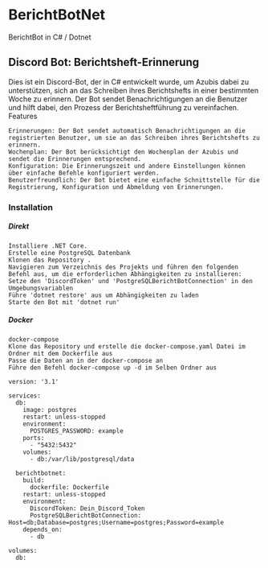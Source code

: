 # BerichtBotNet
BerichtBot in C# / Dotnet

## Discord Bot: Berichtsheft-Erinnerung

Dies ist ein Discord-Bot, der in C# entwickelt wurde, um Azubis dabei zu unterstützen, sich an das Schreiben ihres Berichtshefts in einer bestimmten Woche zu erinnern. Der Bot sendet Benachrichtigungen an die Benutzer und hilft dabei, den Prozess der Berichtsheftführung zu vereinfachen.
Features

    Erinnerungen: Der Bot sendet automatisch Benachrichtigungen an die registrierten Benutzer, um sie an das Schreiben ihres Berichtshefts zu erinnern.
    Wochenplan: Der Bot berücksichtigt den Wochenplan der Azubis und sendet die Erinnerungen entsprechend.
    Konfiguration: Die Erinnerungszeit und andere Einstellungen können über einfache Befehle konfiguriert werden.
    Benutzerfreundlich: Der Bot bietet eine einfache Schnittstelle für die Registrierung, Konfiguration und Abmeldung von Erinnerungen.

### Installation
##### Direkt
    Installiere .NET Core.
    Erstelle eine PostgreSQL Datenbank
    Klonen das Repository .
    Navigieren zum Verzeichnis des Projekts und führen den folgenden Befehl aus, um die erforderlichen Abhängigkeiten zu installieren:
    Setze den 'DiscordToken' und 'PostgreSQLBerichtBotConnection' in den Umgebungsvariablen    
    Führe 'dotnet restore' aus um Abhängigkeiten zu laden
    Starte den Bot mit 'dotnet run'

##### Docker
    docker-compose
    Klone das Repository und erstelle die docker-compose.yaml Datei im Ordner mit dem Dockerfile aus
    Passe die Daten an in der docker-compose an
    Führe den Befehl docker-compose up -d im Selben Ordner aus
```
version: '3.1'

services:
  db:
    image: postgres
    restart: unless-stopped
    environment:
      POSTGRES_PASSWORD: example
    ports:
      - "5432:5432"
    volumes:
      - db:/var/lib/postgresql/data
    
  berichtbotnet:
    build:
      dockerfile: Dockerfile
    restart: unless-stopped
    environment:
      DiscordToken: Dein_Discord_Token
      PostgreSQLBerichtBotConnection: Host=db;Database=postgres;Username=postgres;Password=example
    depends_on: 
      - db

volumes:
  db:
```

